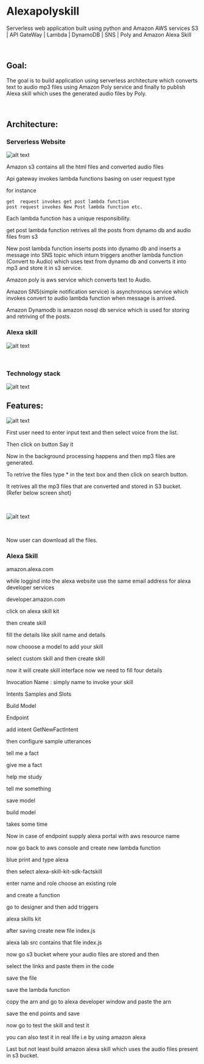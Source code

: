 # Alexapolyskill

Serverless web application built using python and Amazon AWS services S3 | API GateWay | Lambda | DynamoDB | SNS | Poly  and  Amazon Alexa Skill

</br>

## Goal:

The goal is to build application using serverless architecture which converts text to audio mp3 files using Amazon Poly service and finally to publish Alexa skill which uses the generated audio files by Poly. 

</br>

## Architecture:


### Serverless Website

![alt text](https://github.com/RepakaRamateja/Alexapolyskill/blob/master/images/Architecure.png)


Amazon s3 contains all the html files and converted audio files

Api gateway invokes lambda functions basing on user request type 

for instance 

    get  request invokes get post lambda function
    post request invokes New Post lambda function etc.


Each lambda function has a unique responsibility.

get post lambda function retrives all the posts from dynamo db and audio files from s3

New post lambda function inserts posts into dynamo db and inserts a message into SNS topic which inturn triggers another lambda function
(Convert to Audio) which uses text from dynamo db and converts it into mp3 and store it in s3 service.

Amazon poly is aws service which converts text to Audio.

Amazon SNS(simple notification service) is asynchronous service which invokes convert to audio lambda function when message is arrived.

Amazon Dynamodb is amazon nosql db service which is used for storing  and retriving of the posts.


### Alexa skill

![alt text](https://github.com/RepakaRamateja/Alexapolyskill/blob/master/images/skillarch.png)


</br>

### Technology stack

![alt text](https://github.com/RepakaRamateja/Alexapolyskill/blob/master/images/stack.png)


## Features:

![alt text](https://github.com/RepakaRamateja/Alexapolyskill/blob/master/images/overview.png)

  First user need to enter input text and then select voice from the list.

  Then click on button Say it

  Now in the background processing happens and then mp3 files are generated.

  To retrive the files type * in the text box and then click on search button.

  It retrives all the mp3 files that are converted and stored in S3 bucket. (Refer below screen shot)

</br>

![alt text](https://github.com/RepakaRamateja/Alexapolyskill/blob/master/images/files.png)

</br>

  Now user can download all the files.


###  Alexa Skill   

  amazon.alexa.com 

  while loggind into the alexa website use the same email address for alexa developer services

  developer.amazon.com

  click on alexa skill kit

  then create skill

  fill the details like skill name and details

  now chooose a model to add your skill

  select custom skill and then create skill

  now it will create skill interface now we need to fill four details

  Invocation Name : simply name to invoke your skill

  Intents Samples and Slots

  Build Model

  Endpoint


add intent GetNewFactIntent

then configure sample utterances

tell me a fact

give me a fact

help me study

tell me something

save model

build model

takes some time

Now in case of endpoint supply alexa portal with aws resource name

now go back to aws console and create new lambda function

blue print and type alexa

then select alexa-skill-kit-sdk-factskill

enter name and role choose an existing role

and create a function

go to designer and then add triggers

alexa skills kit

after saving create new file index.js

alexa lab src contains that file index.js

now go s3 bucket where your audio files are stored and then 

select the links and paste them in the code 

save the file 

save the lambda function

copy the arn and go to alexa developer window and paste the arn 

save the end points and save 

now go to test the skill and test it 

you can also test it in real life i.e by using amazon alexa



  Last but not least build  amazon alexa skill which uses the audio files present in s3 bucket. 

  

  




